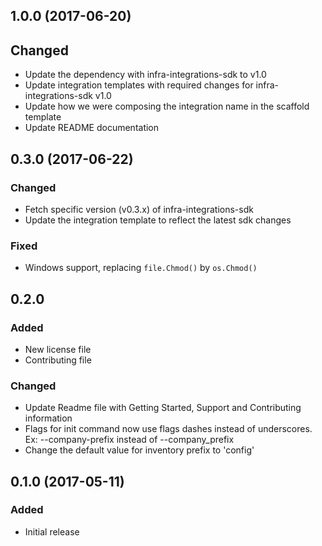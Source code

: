 ## 1.0.0 (2017-06-20)
## Changed

- Update the dependency with infra-integrations-sdk to v1.0
- Update integration templates with required changes for infra-integrations-sdk
  v1.0
- Update how we were composing the integration name in the scaffold template
- Update README documentation

## 0.3.0 (2017-06-22)
### Changed
- Fetch specific version (v0.3.x) of infra-integrations-sdk
- Update the integration template to reflect the latest sdk changes

### Fixed
- Windows support, replacing `file.Chmod()` by `os.Chmod()`

## 0.2.0
### Added

- New license file
- Contributing file

### Changed

- Update Readme file with Getting Started, Support and Contributing information
- Flags for init command now use flags dashes instead of underscores. Ex:
  --company-prefix instead of --company_prefix
- Change the default value for inventory prefix to 'config'

## 0.1.0 (2017-05-11)
### Added

- Initial release
